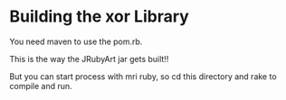 Building the xor Library
===================

You need maven to use the pom.rb.

This is the way the JRubyArt jar gets built!!

But you can start process with mri ruby, so cd this directory and rake to compile and run.

